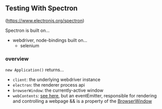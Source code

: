 ## Testing With Spectron
(https://www.electronjs.org/spectron)

Spectron is built on...
- webdriver, node-bindings built on...
  - selenium

### overview
```new Application()``` returns...
- ```client```: the underlying webdriver instance
- ```electron```: the renderer process api
- ```browserWindow```: the currently-active window
- ```webContents```: [see here](https://www.electronjs.org/docs/api/web-contents), but an eventEmitter, responsible for rendering and controlling a webpage && is a property of the [BrowserWindow](https://www.electronjs.org/docs/api/browser-window)